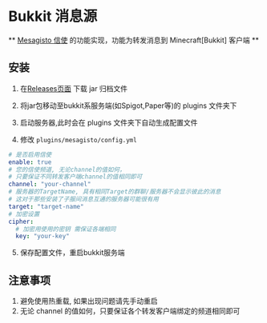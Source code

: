 # Bukkit 消息源

** [Mesagisto 信使](https://github.com/MeowCat-Studio/mesagisto) 的功能实现，功能为转发消息到 Minecraft[Bukkit] 客户端 **

## 安装

1. 在[Releases页面](https://github.com/MeowCat-Studio/bukkit-message-source/releases) 下载 jar 归档文件

2. 将jar包移动至bukkit系服务端(如Spigot,Paper等)的 plugins 文件夹下

3. 启动服务器,此时会在 plugins 文件夹下自动生成配置文件

4. 修改 `plugins/mesagisto/config.yml`
  ```yaml
  # 是否启用信使
  enable: true
  # 您的信使频道, 无论channel的值如何，
  # 只要保证不同转发客户端channel的值相同即可
  channel: "your-channel"
  # 服务器的TargetName, 具有相同Target的群聊/服务器不会显示彼此的消息
  # 这对于那些安装了子服间消息互通的服务器可能很有用
  target: "target-name"
  # 加密设置
  cipher:
    # 加密用使用的密钥 需保证各端相同
    key: "your-key"
  ```

5. 保存配置文件，重启bukkit服务端

## 注意事项

1. 避免使用热重载, 如果出现问题请先手动重启
2. 无论 channel 的值如何，只要保证各个转发客户端绑定的频道相同即可
